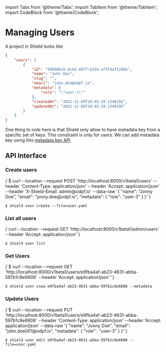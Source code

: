 import Tabs from '@theme/Tabs';
import TabItem from '@theme/TabItem';
import CodeBlock from '@theme/CodeBlock';

# Managing Users

A project in Shield looks like

```json
{
    "users": [
        {
            "id": "598688c6-8c6d-487f-b324-ef3f4af120bb",
            "name": "John Doe",
            "slug": "",
            "email": "john.doe@odpf.io",
            "metadata": {
                "role": "\"user-1\""
            },
            "createdAt": "2022-12-09T10:45:19.134019Z",
            "updatedAt": "2022-12-09T10:45:19.134019Z"
        }
    ]
}
```

One thing to note here is that Shield only allow to have metadata key from a specific set of keys. This constraint is only for users. We can add metadata key using this [metadata key API](./adding-metadata-key)

## API Interface

### Create users

<Tabs groupId="api">
  <TabItem value="HTTP" label="HTTP" default>
        <CodeBlock className="language-bash">
    {`$ curl --location --request POST 'http://localhost:8000/v1beta1/users'
--header 'Content-Type: application/json'
--header 'Accept: application/json'
--header 'X-Shield-Email: admin@odpf.io'
--data-raw '{
  "name": "Jonny Doe",
  "email": "jonny.doe@odpf.io",
  "metadata": {
      "role": "user-3"
  }
}'`}
    </CodeBlock>
  </TabItem>
  <TabItem value="CLI" label="CLI" default>
<CodeBlock>

`$ shield user create --file=user.yaml`
</CodeBlock>

  </TabItem>
</Tabs>

### List all users

<Tabs groupId="api">
  <TabItem value="HTTP" label="HTTP" default>
        <CodeBlock className="language-bash">
    {`curl --location --request GET 'http://localhost:8000/v1beta1/admin/users'
--header 'Accept: application/json'`}
    </CodeBlock>
  </TabItem>
  <TabItem value="CLI" label="CLI" default>
<CodeBlock>

`$ shield user list`
</CodeBlock>

  </TabItem>
</Tabs>

### Get Users

<Tabs groupId="api">
  <TabItem value="HTTP" label="HTTP" default>
        <CodeBlock className="language-bash">
    {`$ curl --location --request GET 'http://localhost:8000/v1beta1/users/e9fba4af-ab23-4631-abba-597b1c8e6608'
--header 'Accept: application/json''`}
    </CodeBlock>
  </TabItem>
  <TabItem value="CLI" label="CLI" default>
<CodeBlock>

`$ shield user view e9fba4af-ab23-4631-abba-597b1c8e6608 --metadata`
</CodeBlock>

  </TabItem>
</Tabs>

### Update Users

<Tabs groupId="api">
  <TabItem value="HTTP" label="HTTP" default>
        <CodeBlock className="language-bash">
    {`$ curl --location --request PUT 'http://localhost:8000/v1beta1/users/e9fba4af-ab23-4631-abba-597b1c8e6608'
--header 'Content-Type: application/json'
--header 'Accept: application/json'
--data-raw '{
  "name": "Jonny Doe",
  "email": "john.doe001@odpf.io",
  "metadata": {
      "role" :   "user-3"
  }
}'`}
    </CodeBlock>
  </TabItem>
  <TabItem value="CLI" label="CLI" default>
<CodeBlock>

`$ shield user edit e9fba4af-ab23-4631-abba-597b1c8e6608 --file=user.yaml`
</CodeBlock>

  </TabItem>
</Tabs>